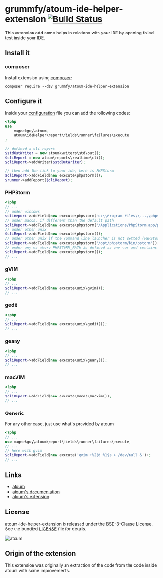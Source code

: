 # grummfy/atoum-ide-helper-extension [![Build Status](https://travis-ci.org/atoum/ide-helper-extension.svg?branch=master)](https://travis-ci.org/grummfy/atoum-ide-helper-extension)

This extension add some helps in relations with your IDE by opening failed test inside your IDE.

## Install it

### composer

Install extension using [composer](https://getcomposer.org):

```
composer require --dev grummfy/atoum-ide-helper-extension
```

## Configure it

Inside your [configuration](http://docs.atoum.org/en/latest/configuration_bootstraping.html#fichier-de-configuration) file you can add the following codes:
```php
<?php
use
    mageekguy\atoum,
    atoum\ideHelper\report\fields\runner\failures\execute
;

// defined a cli report
$stdOutWriter = new atoum\writers\std\out();
$cliReport = new atoum\reports\realtime\cli();
$cliReport->addWriter($stdOutWriter);

// then add the link to your ide, here is PHPStorm
$cliReport->addField(new execute\phpstorm());
$runner->addReport($cliReport);
```

### PHPStorm

```php
<?php
// ...
// under windows
$cliReport->addField(new execute\phpstorm('c:\\Program Files\\...\\phpstorm.exe'));
// under macOs, if different than the default path
$cliReport->addField(new execute\phpstorm('/Applications/PhpStorm.app/pstorm'));
// under other unix
$cliReport->addField(new execute\phpstorm());
// under other unix if the command line launcher is not setted (PHPStorm>Tools>Create Command line...)
$cliReport->addField(new execute\phpstorm('/opt/phpstorm/bin/pstorm'));
// under any os where PHPSTORM_PATH is defined as env var and contains a path to PHPStorm
$cliReport->addField(new execute\phpstorm());
// ...
```

### gVIM

```php
<?php
// ...
$cliReport->addField(new execute\unix\gvim());
// ...
```

### gedit

```php
<?php
// ...
$cliReport->addField(new execute\unix\gedit());
// ...
```

### geany

```php
<?php
// ...
$cliReport->addField(new execute\unix\geany());
// ...
```

### macVIM

```php
<?php
// ...
$cliReport->addField(new execute\macos\macvim());
// ...
```
### Generic

For any other case, just use what's provided by atoum:

```php
<?php
// ...
use mageekguy\atoum\report\fields\runner\failures\execute;
// ...
// here with gvim
$cliReport->addField(new execute('gvim +%2$d %1$s > /dev/null &'));
// ...
```

## Links

* [atoum](http://atoum.org)
* [atoum's documentation](http://docs.atoum.org)
* [atoum's extension](http://extensions.atoum.org/)

## License

atoum-ide-helper-extension is released under the BSD-3-Clause License. See the bundled [LICENSE](LICENSE) file for details.

![atoum](http://atoum.org/images/logo/atoum.png)

## Origin of the extension

This extension was originally an extraction of the code from the code inside atoum with some improvements.
